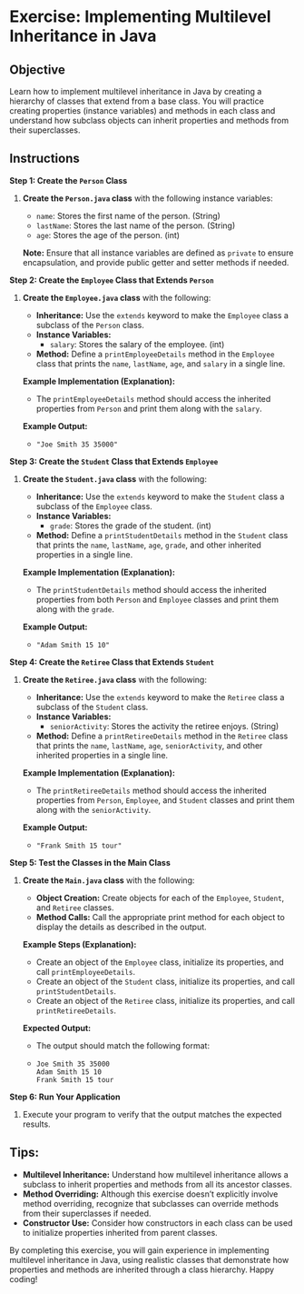 # Exercise: Implementing Multilevel Inheritance in Java

## Objective
Learn how to implement multilevel inheritance in Java by creating a hierarchy of classes that extend from a base class. You will practice creating properties (instance variables) and methods in each class and understand how subclass objects can inherit properties and methods from their superclasses.

## Instructions

**Step 1: Create the `Person` Class**

1. **Create the `Person.java` class** with the following instance variables:
    - `name`: Stores the first name of the person. (String)
    - `lastName`: Stores the last name of the person. (String)
    - `age`: Stores the age of the person. (int)

   **Note:** Ensure that all instance variables are defined as `private` to ensure encapsulation, and provide public getter and setter methods if needed.

**Step 2: Create the `Employee` Class that Extends `Person`**

1. **Create the `Employee.java` class** with the following:
    - **Inheritance:** Use the `extends` keyword to make the `Employee` class a subclass of the `Person` class.
    - **Instance Variables:**
        - `salary`: Stores the salary of the employee. (int)
    - **Method:** Define a `printEmployeeDetails` method in the `Employee` class that prints the `name`, `lastName`, `age`, and `salary` in a single line.

   **Example Implementation (Explanation):**
    - The `printEmployeeDetails` method should access the inherited properties from `Person` and print them along with the `salary`.

   **Example Output:**
    - `"Joe Smith 35 35000"`

**Step 3: Create the `Student` Class that Extends `Employee`**

1. **Create the `Student.java` class** with the following:
    - **Inheritance:** Use the `extends` keyword to make the `Student` class a subclass of the `Employee` class.
    - **Instance Variables:**
        - `grade`: Stores the grade of the student. (int)
    - **Method:** Define a `printStudentDetails` method in the `Student` class that prints the `name`, `lastName`, `age`, `grade`, and other inherited properties in a single line.

   **Example Implementation (Explanation):**
    - The `printStudentDetails` method should access the inherited properties from both `Person` and `Employee` classes and print them along with the `grade`.

   **Example Output:**
    - `"Adam Smith 15 10"`

**Step 4: Create the `Retiree` Class that Extends `Student`**

1. **Create the `Retiree.java` class** with the following:
    - **Inheritance:** Use the `extends` keyword to make the `Retiree` class a subclass of the `Student` class.
    - **Instance Variables:**
        - `seniorActivity`: Stores the activity the retiree enjoys. (String)
    - **Method:** Define a `printRetireeDetails` method in the `Retiree` class that prints the `name`, `lastName`, `age`, `seniorActivity`, and other inherited properties in a single line.

   **Example Implementation (Explanation):**
    - The `printRetireeDetails` method should access the inherited properties from `Person`, `Employee`, and `Student` classes and print them along with the `seniorActivity`.

   **Example Output:**
    - `"Frank Smith 15 tour"`

**Step 5: Test the Classes in the Main Class**

1. **Create the `Main.java` class** with the following:
    - **Object Creation:** Create objects for each of the `Employee`, `Student`, and `Retiree` classes.
    - **Method Calls:** Call the appropriate print method for each object to display the details as described in the output.

   **Example Steps (Explanation):**
    - Create an object of the `Employee` class, initialize its properties, and call `printEmployeeDetails`.
    - Create an object of the `Student` class, initialize its properties, and call `printStudentDetails`.
    - Create an object of the `Retiree` class, initialize its properties, and call `printRetireeDetails`.

   **Expected Output:**
    - The output should match the following format:
    - ```
      Joe Smith 35 35000
      Adam Smith 15 10
      Frank Smith 15 tour
      ```

**Step 6: Run Your Application**

1. Execute your program to verify that the output matches the expected results.

## Tips:

- **Multilevel Inheritance:** Understand how multilevel inheritance allows a subclass to inherit properties and methods from all its ancestor classes.
- **Method Overriding:** Although this exercise doesn’t explicitly involve method overriding, recognize that subclasses can override methods from their superclasses if needed.
- **Constructor Use:** Consider how constructors in each class can be used to initialize properties inherited from parent classes.

By completing this exercise, you will gain experience in implementing multilevel inheritance in Java, using realistic classes that demonstrate how properties and methods are inherited through a class hierarchy. Happy coding!

